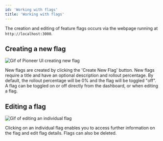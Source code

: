 ```yaml
---
id: 'Working with flags'
title: 'Working with flags'
---
```

The creation and editing of feature flags occurs via the webpage running at `http://localhost:3000`. 

## Creating a new flag
<div style={{textAlign: 'center'}}>
  <img src={require('./assets/create_flag.gif').default} alt='Gif of Pioneer UI creating new flag' />
</div>

New flags are created by clicking the 'Create New Flag' button. New flags require a title and have an optional description and rollout percentage. By default, the rollout percentage will be 0% and the flag will be toggled "off". A flag can be toggled on or off directly from the dashboard, or when editing a flag. 

## Editing a flag
<div style={{textAlign: 'center'}}>
  <img src={require('./assets/update_flag.gif').default} alt='Gif of editing an individual flag' />
</div>

Clicking on an individual flag enables you to access further information on the flag and edit flag details. Flags can also be deleted.